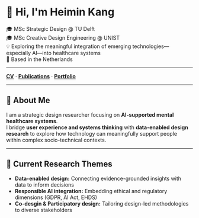 # 👋 Hi, I'm Heimin Kang

🎓 MSc Strategic Design @ TU Delft  
🎓 MSc Creative Design Engineering @ UNIST  
💡 Exploring the meaningful integration of emerging technologies—especially AI—into healthcare systems  
📍 Based in the Netherlands

---

**[CV](https://heiminkang.github.io/cv)** · **[Publications](https://heiminkang.github.io/publications)** · **[Portfolio](https://heiminkang.github.io/portfolio)**

---

## 🧠 About Me
I am a strategic design researcher focusing on **AI-supported mental healthcare systems**.  
I bridge **user experience and systems thinking** with **data-enabled design research** to explore how technology can meaningfully support people within complex socio-technical contexts.

---

## 🧩 Current Research Themes
- **Data-enabled design:** Connecting evidence-grounded insights with data to inform decisions  
- **Responsible AI integration:** Embedding ethical and regulatory dimensions (GDPR, AI Act, EHDS)  
- **Co-desgin & Participatory design:** Tailoring design-led methodologies to diverse stakeholders
